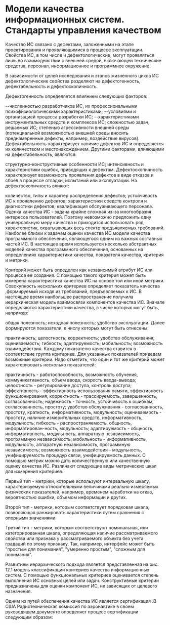 # Модели качества информационных систем. Стандарты управления качеством

Качество ИС связано с дефектами, заложенными на этапе проектирования и проявляющимися в процессе эксплуатации. Свойства ИС, в том числе и дефектологические, могут проявляться лишь во взаимодействии с внешней средой, включающей технические средства, персонал, информационное и программное окружение.

В зависимости от целей исследования и этапов жизненного цикла ИС дефектологические свойства разделяют на дефектогенность, дефектабельность и дефектоскопичность.

Дефектогенность определяется влиянием следующих факторов:

--численностью разработчиков ИС, их профессиональными психофизиологическими характеристиками;
--условиями и организацией процесса разработки ИС;
--характеристиками инструментальных средств и комплексов ИС;
сложностью задач, решаемых ИС;
степенью агрессивности внешней среды (потенциальной возможностью внешней среды вносить преднамеренные дефекты, например, воздействие вирусов).
Дефектабельность характеризует наличие дефектов ИС и определяется их количеством и местонахождением. Другими факторами, влияющими на дефектабельность, являются:

структурно-конструктивные особенности ИС;
интенсивность и характеристики ошибок, приводящих к дефектам.
Дефектоскопичность характеризует возможность проявления дефектов в виде отказов и сбоев в процессе отладки, испытаний или эксплуатации. На дефектоскопичность влияют:

количество, типы и характер распределения дефектов;
устойчивость ИС к проявлению дефектов;
характеристики средств контроля и диагностики дефектов;
квалификация обслуживающего персонала.
Оценка качества ИС - задача крайне сложная из-за многообразия интересов пользователей. Поэтому невозможно предложить одну универсальную меру качества и приходится использовать ряд характеристик, охватывающих весь спектр предъявляемых требований. Наиболее близки к задачам оценки качества ИС модели качества программного обеспечения, являющегося одним из важных составных частей ИС. В настоящее время используется несколько абстрактных моделей качества программного обеспечения, основанных на определениях характеристики качества, показателя качества, критерия и метрики.

Критерий может быть определен как независимый атрибут ИС или процесса ее создания. С помощью такого критерия может быть измерена характеристика качества ИС на основе той или иной метрики. Совокупность нескольких критериев определяет показатель качества ,формируемый исходя из требований, предъявляемых к ИС. В настоящее время наибольшее распространение получила иерархическая модель взаимосвязи компонентов качества ИС. Вначале определяются характеристики качества, в числе которых могут быть, например:

общая полезность;
исходная полезность;
удобство эксплуатации.
Далее формируются показатели, к числу которых могут быть отнесены:

практичность;
целостность;
корректность;
удобство обслуживания;
оцениваемость;
гибкость;
адаптируемость;
мобильность;
возможность взаимодействия.
Каждому показателю качества ставится в соответствие группа критериев. Для указанных показателей приведем возможные критерии. Надо отметить, что один и тот же критерий может характеризовать несколько показателей:

практичность - работоспособность, возможность обучения, коммуникативность, объем ввода, скорость ввода-вывода;
целостность - регулирование доступа, контроль доступа;
эффективность - эффективность использования памяти, эффективность функционирования;
корректность - трассируемость, завершенность, согласованность;
надежность - точность, устойчивость к ошибкам, согласованность, простоту;
удобство обслуживания - согласованность, простоту, краткость, информативность, модульность;
оцениваемость - простоту, наличие измерительных средств, информативность, модульность;
гибкость - распространяемость, общность, информатирован-ность, модульность;
адаптируемость - общность, информативность, модульность, аппаратную независимость, программную независимость;
мобильность - информативность, модульность, аппаратную независимость, программную независимость;
возможность взаимодействия - модульность, унифицируемость процедур связи, унифицируемость данных.
С помощью метрик можно дать количественную или качественную оценку качества ИС. Различают следующие виды метрических шкал для измерения критериев.

Первый тип - метрики, которые используют интервальную шкалу, характеризуемую относительными величинами реально измеряемых физических показателей, например, временем наработки на отказ, вероятностью ошибки, объемом информации и других.

Второй тип - метрики, которым соответствует порядковая шкала, позволяющая ранжировать характеристики путем сравнения с опорными значениями.

Третий тип - метрики, которым соответствуют номинальная, или категорированная шкала, определяющая наличие рассматриваемого свойства или признака у рассматриваемого объекта без учета градаций по этому признаку. Так, например, интерфейс может быть "простым для понимания", "умеренно простым", "сложным для понимания".

Развитием иерархического подхода является представленная на рис. 12.1 модель классификации критериев качества информационных систем. С помощью функциональных критериев оценивается степень выполнения ИС основных целей или задач. Конструктивные критерии предназначены для оценки компонент ИС, не зависящих от целевого назначения.

Одним из путей обеспечения качества ИС является сертификация .В США Радиотехническая комиссия по аэронавтике в своем руководящем документе определяет процесс сертификации следующим образом:
